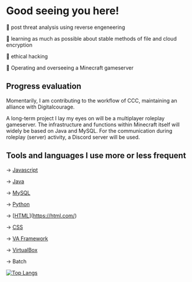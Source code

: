 # Good seeing you here!


👀 post threat analysis using reverse engeneering

🧠 learning as much as possible about stable methods of file and cloud encryption

💭 ethical hacking

💙 Operating and overseeing a Minecraft gameserver

## Progress evaluation

Momentarily, I am contributing to the workflow of CCC, maintaining an alliance with Digitalcourage.

A long-term project I lay my eyes on will be a multiplayer roleplay gameserver.
The infrastructure and functions within Minecraft itself will widely be based on Java and MySQL.
For the communication during roleplay (server) activity, a Discord server will be used.

## Tools and languages I use more or less frequent

-> [Javascript](https://www.javascript.com/)

-> [Java](https://www.java.com/en/)

-> [MySQL](https://www.mysql.com/)

-> [Python](https://www.python.org/)

-> [[HTML](https://s1.qwant.com/thumbr/0x380/1/d/bc1b5da2239dffba46d8a58bab40090fddb62dfef6f0bdd59746bb9e7a21dc/logo-html-5-1536.png?u=https%3A%2F%2Flogospng.org%2Fdownload%2Fhtml-5%2Flogo-html-5-1536.png&q=0&b=1&p=0&a=0)](https://html.com/)

-> [CSS](https://www.w3schools.com/css/default.asp)

-> [VA Framework](http://vaframework.com/)

-> [VirtualBox](https://www.virtualbox.org/)

-> Batch

[![Top Langs](https://github-readme-stats.vercel.app/api/top-langs/?username=devtill2yeah&theme=dark)](https://github.com/devtill2yeah/github-readme-stats)
